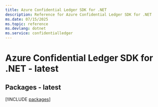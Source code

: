 ```yaml
---
title: Azure Confidential Ledger SDK for .NET
description: Reference for Azure Confidential Ledger SDK for .NET
ms.date: 07/15/2025
ms.topic: reference
ms.devlang: dotnet
ms.service: confidentialledger
---
```

# Azure Confidential Ledger SDK for .NET - latest
## Packages - latest
[!INCLUDE [packages](confidential-ledger-index.md)]